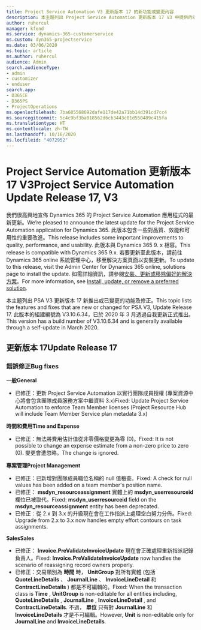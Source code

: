 ```yaml
---
title: Project Service Automation V3 更新版本 17 的新功能或變更內容
description: 本主題列出 Project Service Automation 更新版本 17 V3 中提供的功能和修正。
author: ruhercul
manager: kfend
ms.service: dynamics-365-customerservice
ms.custom: dyn365-projectservice
ms.date: 03/06/2020
ms.topic: article
ms.author: ruhercul
audience: Admin
search.audienceType:
- admin
- customizer
- enduser
search.app:
- D365CE
- D365PS
- ProjectOperations
ms.openlocfilehash: 7ba685568692dafe117de42a71bb14d391cd7cc4
ms.sourcegitcommit: 5c4c9bf3ba018562d6cb3443c01d550489c415fa
ms.translationtype: HT
ms.contentlocale: zh-TW
ms.lasthandoff: 10/16/2020
ms.locfileid: "4072952"
---
```

# <a name="project-service-automation-update-release-17-v3"></a><span data-ttu-id="b638c-103">Project Service Automation 更新版本 17 V3</span><span class="sxs-lookup"><span data-stu-id="b638c-103">Project Service Automation Update Release 17, V3</span></span>

<span data-ttu-id="b638c-104">我們很高興地宣佈 Dynamics 365 的 Project Service Automation 應用程式的最新更新。</span><span class="sxs-lookup"><span data-stu-id="b638c-104">We’re pleased to announce the latest update for the Project Service Automation application for Dynamics 365.</span></span> <span data-ttu-id="b638c-105">此版本包含一些對品質、效能和可用性的重要改進。</span><span class="sxs-lookup"><span data-stu-id="b638c-105">This release includes some important improvements to quality, performance, and usability.</span></span>  <span data-ttu-id="b638c-106">此版本與 Dynamics 365 9. x 相容。</span><span class="sxs-lookup"><span data-stu-id="b638c-106">This release is compatible with Dynamics 365 9.x.</span></span> <span data-ttu-id="b638c-107">若要更新至此版本，請前往 Dynamics 365 online 系統管理中心，移至解決方案頁面以安裝更新。</span><span class="sxs-lookup"><span data-stu-id="b638c-107">To update to this release, visit the Admin Center for Dynamics 365 online, solutions page to install the update.</span></span> <span data-ttu-id="b638c-108">如需詳細資訊，請參閱[安裝、更新或移除偏好的解決方案](https://docs.microsoft.com/power-platform/admin/install-remove-preferred-solution)。</span><span class="sxs-lookup"><span data-stu-id="b638c-108">For more information, see [Install, update, or remove a preferred solution](https://docs.microsoft.com/power-platform/admin/install-remove-preferred-solution).</span></span>

<span data-ttu-id="b638c-109">本主題列出 PSA V3 更新版本 17 新推出或已變更的功能及修正。</span><span class="sxs-lookup"><span data-stu-id="b638c-109">This topic lists the features and fixes that are new or changed for PSA V3, Update Release 17.</span></span> <span data-ttu-id="b638c-110">此版本的組建編號為 V3.10.6.34，已於 2020 年 3 月透過自我更新正式推出。</span><span class="sxs-lookup"><span data-stu-id="b638c-110">This version has a build number of V3.10.6.34 and is generally available through a self-update in March 2020.</span></span>


## <a name="update-release-17"></a><span data-ttu-id="b638c-111">更新版本 17</span><span class="sxs-lookup"><span data-stu-id="b638c-111">Update Release 17</span></span>

### <a name="bug-fixes"></a><span data-ttu-id="b638c-112">錯誤修正</span><span class="sxs-lookup"><span data-stu-id="b638c-112">Bug fixes</span></span>

<span data-ttu-id="b638c-113">**一般**</span><span class="sxs-lookup"><span data-stu-id="b638c-113">**General**</span></span>

- <span data-ttu-id="b638c-114">已修正：更新 Project Service Automation 以實行團隊成員授權 (專案資源中心將會包含團隊成員服務方案中繼資料 3.x)</span><span class="sxs-lookup"><span data-stu-id="b638c-114">Fixed: Update Project Service Automation to enforce Team Member licenses (Project Resource Hub will include Team Member Service plan metadata 3.x)</span></span>
 
<span data-ttu-id="b638c-115">**時間和費用**</span><span class="sxs-lookup"><span data-stu-id="b638c-115">**Time and Expense**</span></span>

- <span data-ttu-id="b638c-116">已修正：無法將費用估計值從非零價格變更為零 (0)。</span><span class="sxs-lookup"><span data-stu-id="b638c-116">Fixed: It is not possible to change an expense estimate from a non-zero price to zero (0).</span></span> <span data-ttu-id="b638c-117">變更會遭忽略。</span><span class="sxs-lookup"><span data-stu-id="b638c-117">The change is ignored.</span></span>

<span data-ttu-id="b638c-118">**專案管理**</span><span class="sxs-lookup"><span data-stu-id="b638c-118">**Project Management**</span></span>

- <span data-ttu-id="b638c-119">已修正：已新增對團隊成員職位名稱的 null 值檢查。</span><span class="sxs-lookup"><span data-stu-id="b638c-119">Fixed: A check for null values has been added on a team member's position name.</span></span>
- <span data-ttu-id="b638c-120">已修正： **msdyn_resourceassignment** 實體上的 **msdyn_userresourceid** 欄位已被取代。</span><span class="sxs-lookup"><span data-stu-id="b638c-120">Fixed: **msdyn_userresourceid** field on the **msdyn_resourceassignment** entity has been deprecated.</span></span>
- <span data-ttu-id="b638c-121">已修正：從 2.x 到 3.x 的升級現在會在工作指派上處理空白努力分佈。</span><span class="sxs-lookup"><span data-stu-id="b638c-121">Fixed: Upgrade from 2.x to 3.x now handles empty effort contours on task assignments.</span></span>

<span data-ttu-id="b638c-122">**Sales**</span><span class="sxs-lookup"><span data-stu-id="b638c-122">**Sales**</span></span>

- <span data-ttu-id="b638c-123">已修正： **Invoice.PreValidateInvoiceUpdate** 現在會正確處理重新指派記錄負責人。</span><span class="sxs-lookup"><span data-stu-id="b638c-123">Fixed: **Invoice.PreValidateInvoiceUpdate** now handles the scenario of reassigning record owners properly.</span></span>
- <span data-ttu-id="b638c-124">已修正：交易類別為 **時間** 時， **UnitGroup** 對所有實體 (包括 **QuoteLineDetails** 、 **JournalLine** 、 **InvoiceLineDetail** 和 **ContractLineDetails** ) 都是不可編輯的。</span><span class="sxs-lookup"><span data-stu-id="b638c-124">Fixed: When the transaction class is **Time** , **UnitGroup** is non-editable for all entities including, **QuoteLineDetails** , **JournalLine** , **InvoiceLineDetail** , and **ContractLineDetails**.</span></span> <span data-ttu-id="b638c-125">不過， **單位** 只有對 **JournalLine** 和 **InvoiceLineDetails** 才是不可編輯。</span><span class="sxs-lookup"><span data-stu-id="b638c-125">However, **Unit** is non-editable only for **JournalLine** and **InvoiceLineDetails**.</span></span>


